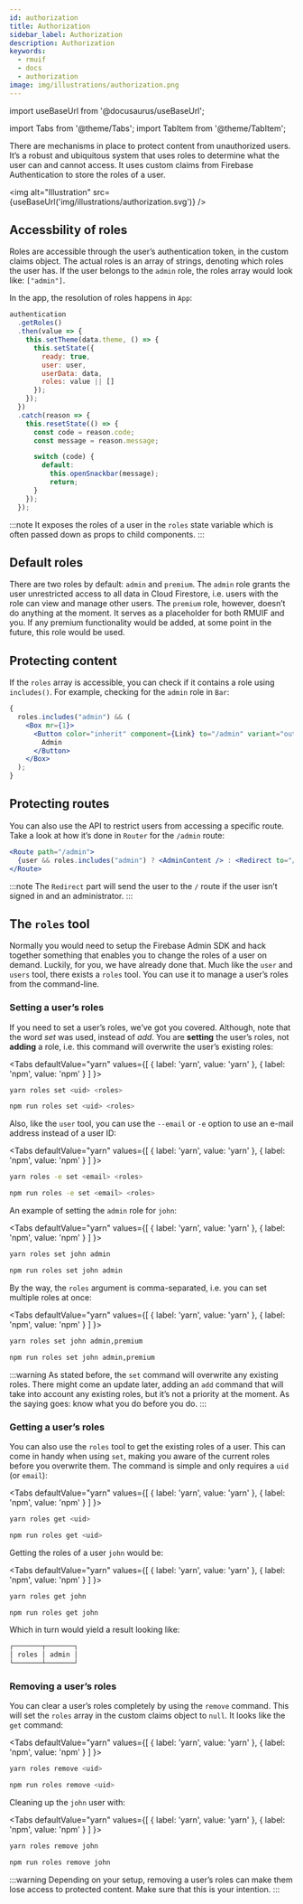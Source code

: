 ```yaml
---
id: authorization
title: Authorization
sidebar_label: Authorization
description: Authorization
keywords:
  - rmuif
  - docs
  - authorization
image: img/illustrations/authorization.png
---
```


import useBaseUrl from '@docusaurus/useBaseUrl';

import Tabs from '@theme/Tabs';
import TabItem from '@theme/TabItem';

There are mechanisms in place to protect content from unauthorized users. It’s a robust and ubiquitous system that uses roles to determine what the user can and cannot access. It uses custom claims from Firebase Authentication to store the roles of a user.

<img alt="Illustration" src={useBaseUrl('img/illustrations/authorization.svg')} />

## Accessbility of roles

Roles are accessible through the user’s authentication token, in the custom claims object. The actual roles is an array of strings, denoting which roles the user has. If the user belongs to the `admin` role, the roles array would look like: `["admin"]`.

In the app, the resolution of roles happens in `App`:

```js
authentication
  .getRoles()
  .then(value => {
    this.setTheme(data.theme, () => {
      this.setState({
        ready: true,
        user: user,
        userData: data,
        roles: value || []
      });
    });
  })
  .catch(reason => {
    this.resetState(() => {
      const code = reason.code;
      const message = reason.message;

      switch (code) {
        default:
          this.openSnackbar(message);
          return;
      }
    });
  });
```

:::note
It exposes the roles of a user in the `roles` state variable which is often passed down as props to child components.
:::

## Default roles

There are two roles by default: `admin` and `premium`. The `admin` role grants the user unrestricted access to all data in Cloud Firestore, i.e. users with the role can view and manage other users. The `premium` role, however, doesn’t do anything at the moment. It serves as a placeholder for both RMUIF and you. If any premium functionality would be added, at some point in the future, this role would be used.

## Protecting content

If the `roles` array is accessible, you can check if it contains a role using `includes()`. For example, checking for the `admin` role in `Bar`:

```jsx
{
  roles.includes("admin") && (
    <Box mr={1}>
      <Button color="inherit" component={Link} to="/admin" variant="outlined">
        Admin
      </Button>
    </Box>
  );
}
```

## Protecting routes

You can also use the API to restrict users from accessing a specific route. Take a look at how it’s done in `Router` for the `/admin` route:

```jsx
<Route path="/admin">
  {user && roles.includes("admin") ? <AdminContent /> : <Redirect to="/" />}
</Route>
```

:::note
The `Redirect` part will send the user to the `/` route if the user isn’t signed in and an administrator.
:::

## The `roles` tool

Normally you would need to setup the Firebase Admin SDK and hack together something that enables you to change the roles of a user on demand. Luckily, for you, we have already done that. Much like the `user` and `users` tool, there exists a `roles` tool. You can use it to manage a user’s roles from the command-line.

### Setting a user’s roles

If you need to set a user’s roles, we’ve got you covered. Although, note that the word _set_ was used, instead of _add_. You are **setting** the user’s roles, not **adding** a role, i.e. this command will overwrite the user’s existing roles:

<Tabs
defaultValue="yarn"
values={[
{ label: 'yarn', value: 'yarn' },
{ label: 'npm', value: 'npm' }
]
}>
<TabItem value="yarn">

```sh
yarn roles set <uid> <roles>
```

</TabItem>
<TabItem value="npm">

```sh
npm run roles set <uid> <roles>
```

</TabItem>
</Tabs>

Also, like the `user` tool, you can use the `--email` or `-e` option to use an e-mail address instead of a user ID:

<Tabs
defaultValue="yarn"
values={[
{ label: 'yarn', value: 'yarn' },
{ label: 'npm', value: 'npm' }
]
}>
<TabItem value="yarn">

```sh
yarn roles -e set <email> <roles>
```

</TabItem>
<TabItem value="npm">

```sh
npm run roles -e set <email> <roles>
```

</TabItem>
</Tabs>

An example of setting the `admin` role for `john`:

<Tabs
defaultValue="yarn"
values={[
{ label: 'yarn', value: 'yarn' },
{ label: 'npm', value: 'npm' }
]
}>
<TabItem value="yarn">

```sh
yarn roles set john admin
```

</TabItem>
<TabItem value="npm">

```sh
npm run roles set john admin
```

</TabItem>
</Tabs>

By the way, the `roles` argument is comma-separated, i.e. you can set multiple roles at once:

<Tabs
defaultValue="yarn"
values={[
{ label: 'yarn', value: 'yarn' },
{ label: 'npm', value: 'npm' }
]
}>
<TabItem value="yarn">

```sh
yarn roles set john admin,premium
```

</TabItem>
<TabItem value="npm">

```sh
npm run roles set john admin,premium
```

</TabItem>
</Tabs>

:::warning
As stated before, the `set` command will overwrite any existing roles. There might come an update later, adding an `add` command that will take into account any existing roles, but it’s not a priority at the moment. As the saying goes: know what you do before you do.
:::

### Getting a user’s roles

You can also use the `roles` tool to get the existing roles of a user. This can come in handy when using `set`, making you aware of the current roles before you overwrite them. The command is simple and only requires a `uid` (or `email`):

<Tabs
defaultValue="yarn"
values={[
{ label: 'yarn', value: 'yarn' },
{ label: 'npm', value: 'npm' }
]
}>
<TabItem value="yarn">

```sh
yarn roles get <uid>
```

</TabItem>
<TabItem value="npm">

```sh
npm run roles get <uid>
```

</TabItem>
</Tabs>

Getting the roles of a user `john` would be:

<Tabs
defaultValue="yarn"
values={[
{ label: 'yarn', value: 'yarn' },
{ label: 'npm', value: 'npm' }
]
}>
<TabItem value="yarn">

```sh
yarn roles get john
```

</TabItem>
<TabItem value="npm">

```sh
npm run roles get john
```

</TabItem>
</Tabs>

Which in turn would yield a result looking like:

```sh
┌───────┬───────┐
│ roles │ admin │
└───────┴───────┘
```

### Removing a user’s roles

You can clear a user’s roles completely by using the `remove` command. This will set the `roles` array in the custom claims object to `null`. It looks like the `get` command:

<Tabs
defaultValue="yarn"
values={[
{ label: 'yarn', value: 'yarn' },
{ label: 'npm', value: 'npm' }
]
}>
<TabItem value="yarn">

```sh
yarn roles remove <uid>
```

</TabItem>
<TabItem value="npm">

```sh
npm run roles remove <uid>
```

</TabItem>
</Tabs>

Cleaning up the `john` user with:

<Tabs
defaultValue="yarn"
values={[
{ label: 'yarn', value: 'yarn' },
{ label: 'npm', value: 'npm' }
]
}>
<TabItem value="yarn">

```sh
yarn roles remove john
```

</TabItem>
<TabItem value="npm">

```sh
npm run roles remove john
```

</TabItem>
</Tabs>

:::warning
Depending on your setup, removing a user’s roles can make them lose access to protected content. Make sure that this is your intention.
:::
